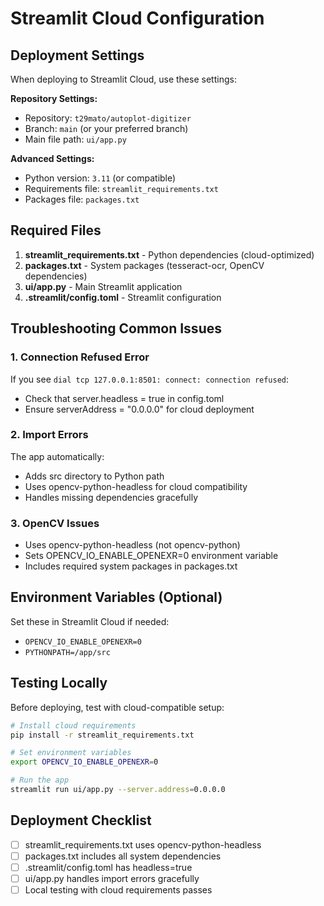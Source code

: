 # Streamlit Cloud Configuration

## Deployment Settings

When deploying to Streamlit Cloud, use these settings:

**Repository Settings:**
- Repository: `t29mato/autoplot-digitizer`
- Branch: `main` (or your preferred branch)
- Main file path: `ui/app.py`

**Advanced Settings:**
- Python version: `3.11` (or compatible)
- Requirements file: `streamlit_requirements.txt`
- Packages file: `packages.txt`

## Required Files

1. **streamlit_requirements.txt** - Python dependencies (cloud-optimized)
2. **packages.txt** - System packages (tesseract-ocr, OpenCV dependencies)
3. **ui/app.py** - Main Streamlit application
4. **.streamlit/config.toml** - Streamlit configuration

## Troubleshooting Common Issues

### 1. Connection Refused Error
If you see `dial tcp 127.0.0.1:8501: connect: connection refused`:
- Check that server.headless = true in config.toml
- Ensure serverAddress = "0.0.0.0" for cloud deployment

### 2. Import Errors
The app automatically:
- Adds src directory to Python path
- Uses opencv-python-headless for cloud compatibility
- Handles missing dependencies gracefully

### 3. OpenCV Issues
- Uses opencv-python-headless (not opencv-python)
- Sets OPENCV_IO_ENABLE_OPENEXR=0 environment variable
- Includes required system packages in packages.txt

## Environment Variables (Optional)

Set these in Streamlit Cloud if needed:
- `OPENCV_IO_ENABLE_OPENEXR=0`
- `PYTHONPATH=/app/src`

## Testing Locally

Before deploying, test with cloud-compatible setup:
```bash
# Install cloud requirements
pip install -r streamlit_requirements.txt

# Set environment variables
export OPENCV_IO_ENABLE_OPENEXR=0

# Run the app
streamlit run ui/app.py --server.address=0.0.0.0
```

## Deployment Checklist

- [ ] streamlit_requirements.txt uses opencv-python-headless
- [ ] packages.txt includes all system dependencies
- [ ] .streamlit/config.toml has headless=true
- [ ] ui/app.py handles import errors gracefully
- [ ] Local testing with cloud requirements passes
